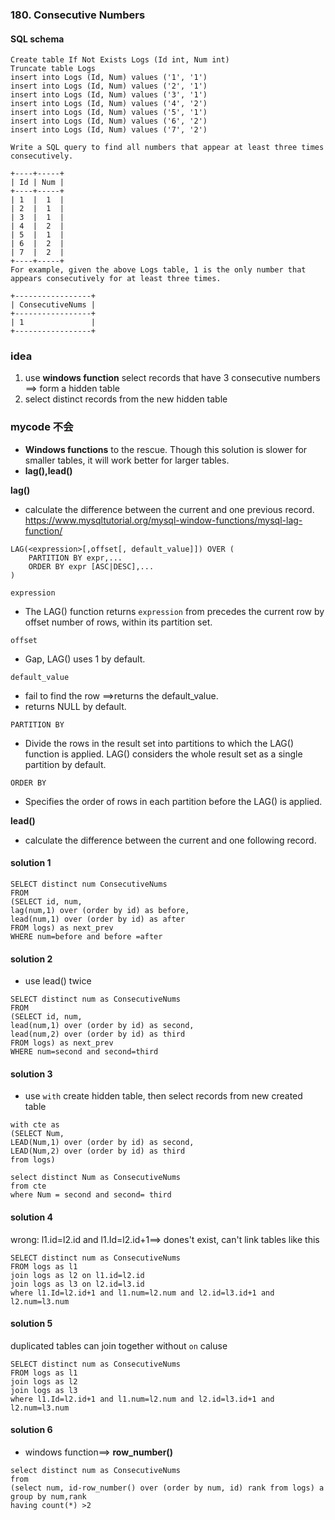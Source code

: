 ### 180. Consecutive Numbers

#### SQL schema
```mysql
Create table If Not Exists Logs (Id int, Num int)
Truncate table Logs
insert into Logs (Id, Num) values ('1', '1')
insert into Logs (Id, Num) values ('2', '1')
insert into Logs (Id, Num) values ('3', '1')
insert into Logs (Id, Num) values ('4', '2')
insert into Logs (Id, Num) values ('5', '1')
insert into Logs (Id, Num) values ('6', '2')
insert into Logs (Id, Num) values ('7', '2')
```

```
Write a SQL query to find all numbers that appear at least three times consecutively.

+----+-----+
| Id | Num |
+----+-----+
| 1  |  1  |
| 2  |  1  |
| 3  |  1  |
| 4  |  2  |
| 5  |  1  |
| 6  |  2  |
| 7  |  2  |
+----+-----+
For example, given the above Logs table, 1 is the only number that appears consecutively for at least three times.

+-----------------+
| ConsecutiveNums |
+-----------------+
| 1               |
+-----------------+
```

### idea
1. use **windows function** select records that have 3 consecutive numbers ==> form a hidden table
2. select distinct records from the new hidden table

### mycode 不会
* **Windows functions** to the rescue. Though this solution is slower for smaller tables, it will work better for larger tables.
* **lag(),lead()**

 **lag()** 
* calculate the difference between the current and one previous record.
https://www.mysqltutorial.org/mysql-window-functions/mysql-lag-function/

```mysql
LAG(<expression>[,offset[, default_value]]) OVER (
    PARTITION BY expr,...
    ORDER BY expr [ASC|DESC],...
)
```

`expression`
* The LAG() function returns `expression` from precedes the current row by offset number of rows,  within its partition set.

`offset`
* Gap, LAG() uses 1 by default.

`default_value`
* fail to find the row ==>returns the default_value. 
* returns NULL by default.

`PARTITION BY`
* Divide the rows in the result set into partitions to which the LAG() function is applied. 
 LAG() considers the whole result set as a single partition by default.

`ORDER BY`
* Specifies the order of rows in each partition before the LAG() is applied.

 **lead()**
* calculate the difference between the current and one following record.

#### solution 1
```mysql
SELECT distinct num ConsecutiveNums
FROM
(SELECT id, num,
lag(num,1) over (order by id) as before,
lead(num,1) over (order by id) as after
FROM logs) as next_prev
WHERE num=before and before =after
```
#### solution 2
* use lead() twice
```mysql
SELECT distinct num as ConsecutiveNums
FROM
(SELECT id, num,
lead(num,1) over (order by id) as second,
lead(num,2) over (order by id) as third
FROM logs) as next_prev
WHERE num=second and second=third
```
#### solution 3
* use `with` create hidden table, then select records from new created table
```mysql
with cte as 
(SELECT Num,
LEAD(Num,1) over (order by id) as second,
LEAD(Num,2) over (order by id) as third
from logs)

select distinct Num as ConsecutiveNums
from cte
where Num = second and second= third
```

#### solution 4
wrong: l1.id=l2.id and l1.Id=l2.id+1==> dones't exist, can't link tables like this
```mysql
SELECT distinct num as ConsecutiveNums
FROM logs as l1
join logs as l2 on l1.id=l2.id
join logs as l3 on l2.id=l3.id
where l1.Id=l2.id+1 and l1.num=l2.num and l2.id=l3.id+1 and l2.num=l3.num
```

#### solution 5
duplicated tables can join together without `on` caluse
```mysql
SELECT distinct num as ConsecutiveNums
FROM logs as l1
join logs as l2 
join logs as l3 
where l1.Id=l2.id+1 and l1.num=l2.num and l2.id=l3.id+1 and l2.num=l3.num
```

#### solution 6
* windows function==> **row_number()**
```mysql
select distinct num as ConsecutiveNums 
from 
(select num, id-row_number() over (order by num, id) rank from logs) a
group by num,rank
having count(*) >2
```
